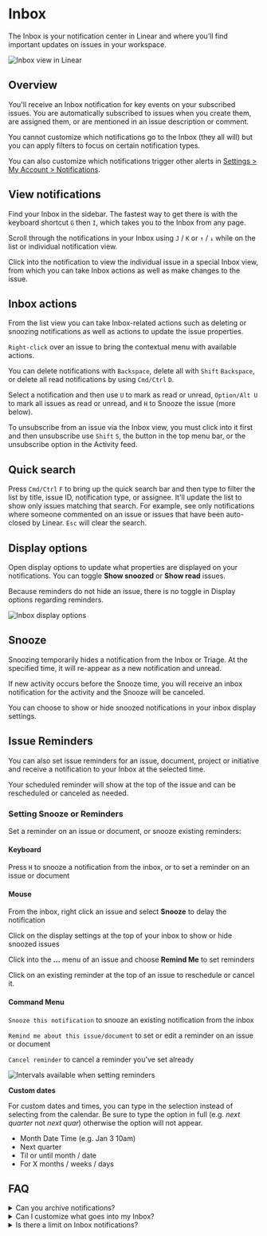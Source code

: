 # Inbox

The Inbox is your notification center in Linear and where you’ll find important updates on issues in your workspace.

![Inbox view in Linear](https://webassets.linear.app/images/ornj730p/production/8cb10ab6d7f0be331cdfc4f3d39f20b7ce148203-1308x688.png?q=95&auto=format&dpr=2)

## Overview

You'll receive an Inbox notification for key events on your subscribed issues. You are automatically subscribed to issues when you create them, are assigned them, or are mentioned in an issue description or comment.

You cannot customize which notifications go to the Inbox (they all will) but you can apply filters to focus on certain notification types.   
  
You can also customize which notifications trigger other alerts in [Settings > My Account > Notifications](https://linear.app/settings/account/notifications).

## View notifications

Find your Inbox in the sidebar. The fastest way to get there is with the keyboard shortcut `G` then `I`, which takes you to the Inbox from any page.

Scroll through the notifications in your Inbox using `J` / `K` or `↑` / `↓` while on the list or individual notification view.

Click into the notification to view the individual issue in a special Inbox view, from which you can take Inbox actions as well as make changes to the issue.

## Inbox actions

From the list view you can take Inbox-related actions such as deleting or snoozing notifications as well as actions to update the issue properties.

`Right-click` over an issue to bring the contextual menu with available actions.

You can delete notifications with `Backspace`, delete all with `Shift` `Backspace`, or delete all read notifications by using `Cmd/Ctrl` `D`.

Select a notification and then use `U` to mark as read or unread, `Option/Alt U` to mark all issues as read or unread, and `H` to Snooze the issue (more below).

To unsubscribe from an issue via the Inbox view, you must click into it first and then unsubscribe use `Shift` `S`, the button in the top menu bar, or the unsubscribe option in the Activity feed.

## Quick search

Press `Cmd/Ctrl` `F` to bring up the quick search bar and then type to filter the list by title, issue ID, notification type, or assignee. It'll update the list to show only issues matching that search.  For example, see only notifications where someone commented on an issue or issues that have been auto-closed by Linear. `Esc` will clear the search.

## Display options

Open display options to update what properties are displayed on your notifications. You can toggle **Show snoozed** or **Show read** issues.

Because reminders do not hide an issue, there is no toggle in Display options regarding reminders.

![Inbox display options](https://webassets.linear.app/images/ornj730p/production/4877ca001f9474c1dacd8b15baeaa9c4171444c3-826x522.png?q=95&auto=format&dpr=2)

## Snooze

Snoozing temporarily hides a notification from the Inbox or Triage. At the specified time, it will re-appear as a new notification and unread.

If new activity occurs before the Snooze time, you will receive an inbox notification for the activity and the Snooze will be canceled.

You can choose to show or hide snoozed notifications in your inbox display settings. 

## Issue Reminders

You can also set issue reminders for an issue, document, project or initiative and receive a notification to your Inbox at the selected time. 

Your scheduled reminder will show at the top of the issue and can be rescheduled or canceled as needed. 

### Setting Snooze or Reminders

Set a reminder on an issue or document, or snooze existing reminders:

#### Keyboard

Press `H` to snooze a notification from the inbox, or to set a reminder on an issue or document

#### Mouse

From the inbox, right click an issue and select **Snooze** to delay the notification

Click on the display settings at the top of your inbox to show or hide snoozed issues

Click into the **...** menu of an issue and choose **Remind Me** to set reminders

Click on an existing reminder at the top of an issue to reschedule or cancel it.

#### Command Menu

`Snooze this notification` to snooze an existing notification from the inbox

`Remind me about this issue/document` to set or edit a reminder on an issue or document

`Cancel reminder` to cancel a reminder you've set already

![Intervals available when setting reminders](https://webassets.linear.app/images/ornj730p/production/0481a1b521e5ec58910e3294f94eb984c50517be-1378x755.png?q=95&auto=format&dpr=2)

**Custom dates**

For custom dates and times, you can type in the selection instead of selecting from the calendar. Be sure to type the option in full (e.g. _next quarter_ not _next quar_) otherwise the option will not appear.

* Month Date Time (e.g. Jan 3 10am)
* Next quarter
* Til or until month / date
* For X months / weeks / days

## FAQ

<details>
<summary>Can you archive notifications?</summary>
We don't support archiving notifications at this time but will consider it in the future.
</details>

<details>
<summary>Can I customize what goes into my Inbox?</summary>
You cannot choose which notifications go to your Inbox. All notifications will arrive there, and any additional notification subscriptions you enable under Account > Notifications will link back to the Inbox notification.
</details>

<details>
<summary>Is there a limit on Inbox notifications?</summary>
Yes, you can have up to 500 notifications in your inbox at one time. Older notifications beyond that count will not be retained.
</details>